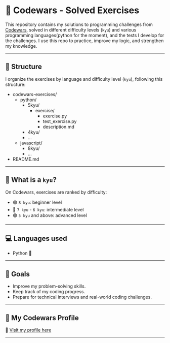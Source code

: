 
# 🧠 Codewars - Solved Exercises

This repository contains my solutions to programming challenges from [Codewars](https://www.codewars.com/), solved in different difficulty levels (`kyu`) and various programming languages(python for the moment), and the tests I develop for the challenges. I use this repo to practice, improve my logic, and strengthen my knowledge.

---

## 🧩 Structure

I organize the exercises by language and difficulty level (`kyu`), following this structure:

- codewars-exercises/
    - python/
        - 5kyu/ 
            - exercise/
                - exercise.py
                - test_exercise.py
                - description.md
        - 4kyu/
        - ...
    - javascript/
        - 8kyu/
        - ...
- README.md


---

## 📌 What is a `kyu`?

On Codewars, exercises are ranked by difficulty:

- 🟢 `8 kyu`: beginner level
- 🔵 `7 kyu` - `6 kyu`: intermediate level
- 🟣 `5 kyu` and above: advanced level

---

## 💻 Languages used

- Python 🐍

---

## 🚀 Goals

- Improve my problem-solving skills.
- Keep track of my coding progress.
- Prepare for technical interviews and real-world coding challenges.

---


## 🧠 My Codewars Profile

🔗 [Visit my profile here](https://www.codewars.com/users/eduetopa)

---
